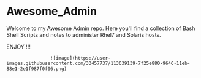 # Awesome_Admin
Welcome to my Awesome Admin repo. Here you'll find a collection of Bash Shell Scripts and notes to administer Rhel7 and Solaris hosts. 

ENJOY !!!

                    ![image](https://user-images.githubusercontent.com/33457737/113639139-7f25e880-9646-11eb-88e1-2e1f987f0f06.png)

